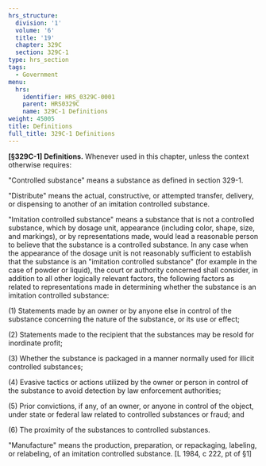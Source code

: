```yaml
---
hrs_structure:
  division: '1'
  volume: '6'
  title: '19'
  chapter: 329C
  section: 329C-1
type: hrs_section
tags:
  - Government
menu:
  hrs:
    identifier: HRS_0329C-0001
    parent: HRS0329C
    name: 329C-1 Definitions
weight: 45005
title: Definitions
full_title: 329C-1 Definitions
---
```

**[§329C-1] Definitions.** Whenever used in this chapter, unless the context otherwise requires:

"Controlled substance" means a substance as defined in section 329-1.

"Distribute" means the actual, constructive, or attempted transfer, delivery, or dispensing to another of an imitation controlled substance.

"Imitation controlled substance" means a substance that is not a controlled substance, which by dosage unit, appearance (including color, shape, size, and markings), or by representations made, would lead a reasonable person to believe that the substance is a controlled substance. In any case when the appearance of the dosage unit is not reasonably sufficient to establish that the substance is an "imitation controlled substance" (for example in the case of powder or liquid), the court or authority concerned shall consider, in addition to all other logically relevant factors, the following factors as related to representations made in determining whether the substance is an imitation controlled substance:

(1) Statements made by an owner or by anyone else in control of the substance concerning the nature of the substance, or its use or effect;

(2) Statements made to the recipient that the substances may be resold for inordinate profit;

(3) Whether the substance is packaged in a manner normally used for illicit controlled substances;

(4) Evasive tactics or actions utilized by the owner or person in control of the substance to avoid detection by law enforcement authorities;

(5) Prior convictions, if any, of an owner, or anyone in control of the object, under state or federal law related to controlled substances or fraud; and

(6) The proximity of the substances to controlled substances.

"Manufacture" means the production, preparation, or repackaging, labeling, or relabeling, of an imitation controlled substance. [L 1984, c 222, pt of §1]